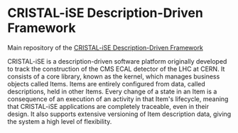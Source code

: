 # CRISTAL-iSE Description-Driven Framework
Main repository of the [CRISTAL-iSE Description-Driven Framework](http://cristal-ise.github.io/)

CRISTAL-iSE is a description-driven software platform originally developed to track the construction of the CMS ECAL detector of the LHC at CERN. It consists of a core library, known as the kernel, which manages business objects called Items. Items are entirely configured from data, called descriptions, held in other Items. Every change of a state in an Item is a consequence of an execution of an activity in that Item's lifecycle, meaning that CRISTAL-iSE applications are completely traceable, even in their design. It also supports extensive versioning of Item description data, giving the system a high level of flexibility.
